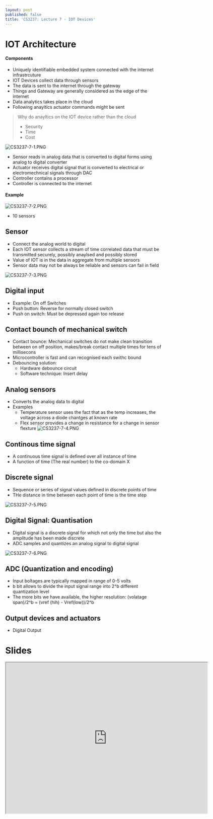 ```yaml
---
layout: post
published: false
title: 'CS3237: Lecture 7 - IOT Devices'
---
```

# IOT Architecture

#### Components
- Uniquely identifiable embedded system connected with the internet infrastrcuture
- IOT Devices collect data through sensors
- The data is sent to the internet through the gateway
- Things and Gateway are generally considered as the edge of the internet
- Data analytics takes place in the cloud
- Following anayltics actuator commands might be sent

> Why do anayltics on the IOT device rather than the cloud
>
> - Security
> - Time
> - Cost



![CS3237-7-1.PNG]({{site.baseurl}}/img/CS3237-7-1.PNG)

- Sensor reads in analog data that is converted to digital forms using analog to digital converter
- Actuator receives digital signal that is converted to electrical or electromechnical signals through DAC
- Controller contains a processor
- Controller is connected to the internet


#### Example
![CS3237-7-2.PNG]({{site.baseurl}}/img/CS3237-7-2.PNG)
- 10 sensors

## Sensor
- Connect the analog world to digital
- Each IOT sensor collects a stream of time correlated data that must be transmitted securely, possibly anaylsed and possibly stored
- Value of IOT is in the data in aggregate from multiple sensors
- Sensor data may not be always be reliable and sensors can fail in field

![CS3237-7-3.PNG]({{site.baseurl}}/img/CS3237-7-3.PNG)

## Digital input
- Example: On off Switches
- Push button: Reverse for normally closed switch
- Push on switch: Must be depressed again too release 

## Contact bounch of mechanical switch
- Contact bounce: Mechanical switches do not make clean transition between on off position, makes/break contact multiple times for tens of millisecons
- Microcontroller is fast and can recognised each swithc bound
- Debouncing solution:
	- Hardware debounce circuit
    - Software technique: Insert delay
    
## Analog sensors
- Converts the analog data to digital
- Examples
	- Temperature sensor uses the fact that as the temp increases, the voltage across a diode chantges at known rate
    - Flex sensor provides a change in resistance for a change in sensor flexture
![CS3237-7-4.PNG]({{site.baseurl}}/img/CS3237-7-4.PNG)

## Continous time signal
- A continuous time signal is defined over all instance of time
- A function of time (The real number) to the co-domain X

## Discrete signal
- Sequence or series of signal values defined in discrete points of time
- THe distance in time between each point of time is the time step

![CS3237-7-5.PNG]({{site.baseurl}}/img/CS3237-7-5.PNG)

## Digital Signal: Quantisation 
- Digital signal is a discrete signal for which not only the time but also the amplitude has been made discrete
- ADC samples and quantizes an analog signal to digital signal

![CS3237-7-6.PNG]({{site.baseurl}}/img/CS3237-7-6.PNG)

## ADC (Quantization and encoding)
- Input boltages are typically mapped in range of 0-5 volts
- b bit allows to divide the input signal range into 2^b different quantization level
- The more bits we have available, the higher resolution: (volatage span)/2^b = (vref (hih) - Vref(low))/2^b

## Output devices and actuators
- Digital Output



# Slides
<iframe src="https://drive.google.com/file/d/141abjr0nVvkRAYzFvwBnKNhtvcuVWDLD/preview" width="640" height="480"></iframe>